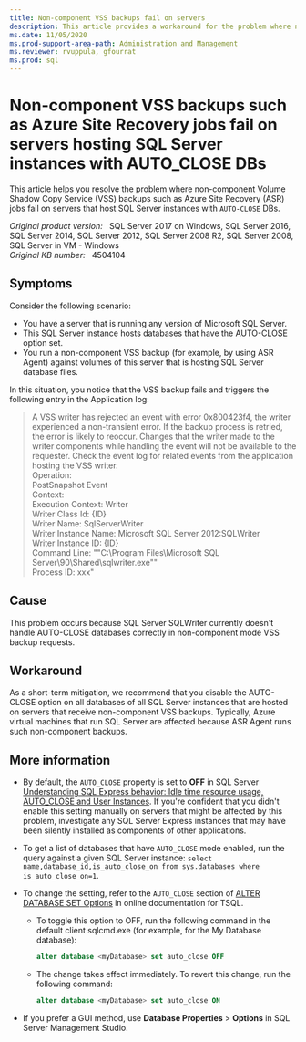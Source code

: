 ```yaml
---
title: Non-component VSS backups fail on servers
description: This article provides a workaround for the problem where non-component VSS backups such as Azure Site Recovery jobs fail on servers that host SQL Server instances with AUTO-CLOSE DBs.
ms.date: 11/05/2020
ms.prod-support-area-path: Administration and Management
ms.reviewer: rvuppula, gfourrat
ms.prod: sql
---
```

# Non-component VSS backups such as Azure Site Recovery jobs fail on servers hosting SQL Server instances with AUTO_CLOSE DBs

This article helps you resolve the problem where non-component Volume Shadow Copy Service (VSS) backups such as Azure Site Recovery (ASR) jobs fail on servers that host SQL Server instances with `AUTO-CLOSE` DBs.

_Original product version:_ &nbsp; SQL Server 2017 on Windows, SQL Server 2016, SQL Server 2014, SQL Server 2012, SQL Server 2008 R2, SQL Server 2008, SQL Server in VM - Windows  
_Original KB number:_ &nbsp; 4504104

## Symptoms

Consider the following scenario:

- You have a server that is running any version of Microsoft SQL Server.
- This SQL Server instance hosts databases that have the AUTO-CLOSE option set.
- You run a non-component VSS backup (for example, by using ASR Agent) against volumes of this server that is hosting SQL Server database files.

In this situation, you notice that the VSS backup fails and triggers the following entry in the Application log:

> A VSS writer has rejected an event with error 0x800423f4, the writer experienced a non-transient error. If the backup process is retried, the error is likely to reoccur. Changes that the writer made to the writer components while handling the event will not be available to the requester. Check the event log for related events from the application hosting the VSS writer.  
Operation:  
    PostSnapshot Event  
Context:  
    Execution Context: Writer  
    Writer Class Id: {ID}  
    Writer Name: SqlServerWriter  
    Writer Instance Name: Microsoft SQL Server 2012:SQLWriter  
    Writer Instance ID: {ID}  
    Command Line: ""C:\Program Files\Microsoft SQL Server\90\Shared\sqlwriter.exe""  
    Process ID: xxx"

## Cause

This problem occurs because SQL Server SQLWriter currently doesn't handle AUTO-CLOSE databases correctly in non-component mode VSS backup requests.

## Workaround

As a short-term mitigation, we recommend that you disable the AUTO-CLOSE option on all databases of all SQL Server instances that are hosted on servers that receive non-component VSS backups. Typically, Azure virtual machines that run SQL Server are affected because ASR Agent runs such non-component backups.

## More information

- By default, the `AUTO_CLOSE`  property is set to **OFF** in SQL Server [Understanding SQL Express behavior: Idle time resource usage, AUTO_CLOSE and User Instances](/archive/blogs/sqlexpress/understanding-sql-express-behavior-idle-time-resource-usage-auto_close-and-user-instances). If you're confident that you didn't enable this setting manually on servers that might be affected by this problem, investigate any SQL Server Express instances that may have been silently installed as components of other applications.

- To get a list of databases that have `AUTO_CLOSE`  mode enabled, run the query against a given SQL Server instance: `select name,database_id,is_auto_close_on from sys.databases where is_auto_close_on=1`.

- To change the setting, refer to the `AUTO_CLOSE` section of [ALTER DATABASE SET Options](/sql/t-sql/statements/alter-database-transact-sql-set-options) in online documentation for TSQL.

  - To toggle this option to OFF, run the following command in the default client sqlcmd.exe (for example, for the My Database database):
  
      ```sql
      alter database <myDatabase> set auto_close OFF
      ```

  - The change takes effect immediately. To revert this change, run the following command:
  
      ```sql
      alter database <myDatabase> set auto_close ON
      ```

- If you prefer a GUI method, use **Database Properties** > **Options** in SQL Server Management Studio.
